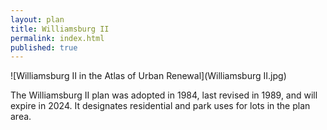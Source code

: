 ```yaml
---
layout: plan
title: Williamsburg II
permalink: index.html
published: true
---
```


![Williamsburg II in the Atlas of Urban Renewal](Williamsburg II.jpg)

The Williamsburg II plan was adopted in 1984, last revised in 1989, and will expire in 2024. It designates residential and park uses for lots in the plan area.
